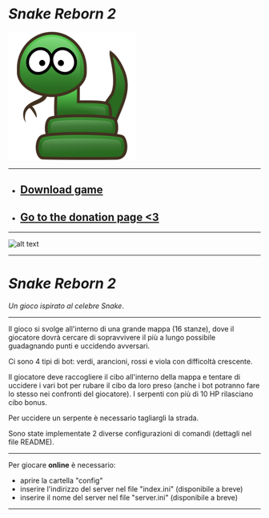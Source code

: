 
# *Snake Reborn 2* 

![alt text](https://github.com/Luke460/Snake-Reborn-2/blob/master/Snake_Reborn_Icon.png)

---

* ## [Download game](https://github.com/Luke460/Snake-Reborn-2/releases)

* ## [Go to the donation page <3](https://www.paypal.com/donate?hosted_button_id=WVSY5VX8TA4ZE)

---

![alt text](https://github.com/Luke460/Snake-Reborn-2/blob/master/demo.gif)

---

# *Snake Reborn 2* 
*Un gioco ispirato al celebre Snake*.

---

Il gioco si svolge all'interno di una grande mappa (16 stanze), dove il giocatore dovrà cercare di sopravvivere il più a lungo possibile guadagnando punti e uccidendo avversari.

Ci sono 4 tipi di bot: verdi, arancioni, rossi e viola con difficoltà crescente.

Il giocatore deve raccogliere il cibo all'interno della mappa e tentare di uccidere i vari bot per rubare il cibo da loro preso (anche i bot potranno fare lo stesso nei confronti del giocatore). I serpenti con più di 10 HP rilasciano cibo bonus.

Per uccidere un serpente è necessario tagliargli la strada.

Sono state implementate 2 diverse configurazioni di comandi (dettagli nel file README).

---

Per giocare **online** è necessario:

   * aprire la cartella "config"
   * inserire l'indirizzo del server nel file "index.ini" (disponibile a breve)
   * inserire il nome del server nel file "server.ini" (disponibile a breve)

---
